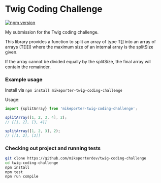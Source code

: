 # Twig Coding Challenge

[![npm version](https://badge.fury.io/js/mikeporter-twig-coding-challenge.svg)](https://badge.fury.io/js/mikeporter-twig-coding-challenge)

My submission for the Twig coding challenge.

This library provides a function to split an array of type T[] into an array of arrays (T[][]) where the maximum size of 
an internal array is the splitSize given. 

If the array cannot be divided equally by the splitSize, the final array will contain the remainder.

### Example usage

Install via `npm install mikeporter-twig-coding-challenge`

Usage:
```javascript
import {splitArray} from 'mikeporter-twig-coding-challenge';

splitArray([1, 2, 3, 4], 2);
// [[1, 2], [3, 4]]

splitArray([1, 2, 3], 2);
// [[1, 2], [3]]
```

### Checking out project and running tests
```bash
git clone https://github.com/mikeporterdev/twig-coding-challenge
cd twig-coding-challenge
npm install
npm test
npm run compile
```

